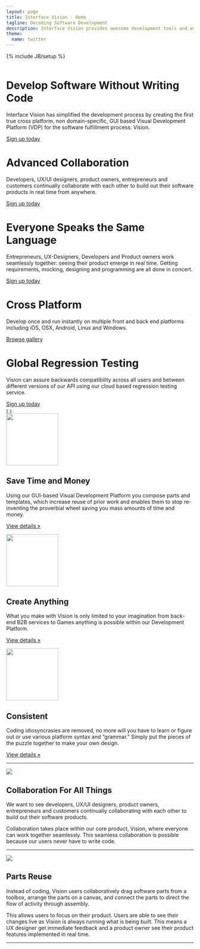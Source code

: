 ```yaml
---
layout: page
title: Interface Vision - Home
tagline: Decoding Software Development
description: Interface Vision provides awesome development tools and educational products for aspiring software visionaries.
theme:
  name: twitter
---
```

{% include JB/setup %}

<!-- Carousel ================================================== -->
<div id="myCarousel" class="carousel slide">
  <div class="carousel-inner">
    <div class="item active">
      <img src="{{ ASSET_PATH }}/img/carousel/slide-05.jpg" alt="">
      <div class="container">
        <div class="carousel-caption">
          <h1>Develop Software Without Writing Code</h1>
          <p class="lead">Interface Vision has simplified the development process by creating the first true cross platform, non domain-specific, GUI based Visual Development Platform (VDP) for the software fulfillment process: Vision.</p>
          <a class="btn btn-large btn-primary" href="#">Sign up today</a>
        </div> <!-- carousel-caption -->
      </div> <!-- container -->
    </div> <!-- item active -->
    <div class="item">
      <img src="{{ ASSET_PATH }}/img/carousel/slide-01.jpg" alt="">
      <div class="container">
        <div class="carousel-caption">
          <h1>Advanced Collaboration</h1>
          <p class="lead">Developers, UX/UI designers, product owners, entrepreneurs and customers continually collaborate with each other to build out their software products in real time from anywhere.</p>
          <a class="btn btn-large btn-primary" href="#">Sign up today</a>
        </div> <!-- carousel-caption -->
      </div> <!-- container -->
    </div> <!-- item active -->
    <div class="item">
      <img src="{{ ASSET_PATH }}/img/carousel/slide-02.jpg" alt="">
      <div class="container">
        <div class="carousel-caption">
          <h1>Everyone Speaks the Same Language</h1>
          <p class="lead">Entrepreneurs, UX-Designers, Developers and Product owners work seamlessly together: seeing their product emerge in real time. Getting requirements, mocking, designing and programming are all done in concert.</p>
          <a class="btn btn-large btn-primary" href="#">Sign up today</a>
        </div> <!-- carousel-caption -->
      </div> <!-- container -->
    </div>  <!--item  -->
    <div class="item">
      <img src="{{ ASSET_PATH }}/img/carousel/slide-03.jpg" alt="">
      <div class="container">
        <div class="carousel-caption">
          <h1>Cross Platform</h1>
          <p class="lead">Develop once and run instantly on multiple front and back end platforms including iOS, OSX, Android, Linux and Windows.</p>
          <a class="btn btn-large btn-primary" href="#">Browse gallery</a>
        </div> <!-- carousel-caption -->
      </div> <!-- container -->
    </div> <!-- item -->
    <div class="item">
      <img src="{{ ASSET_PATH }}/img/carousel/slide-04.jpg" alt="">
      <div class="container">
        <div class="carousel-caption">
          <h1>Global Regression Testing</h1>
          <p class="lead">Vision can assure backwards compatibility across all users and between different versions of our API using our cloud based regression testing service.</p>
          <a class="btn btn-large btn-primary" href="#">Sign up today</a>
        </div> <!-- carousel-caption -->
      </div> <!-- container -->
    </div> <!-- item -->
  </div> <!-- carousel-inner -->
  <a class="left carousel-control" href="#myCarousel" data-slide="prev">&lsaquo;</a>
  <a class="right carousel-control" href="#myCarousel" data-slide="next">&rsaquo;</a>
</div>

<!-- Marketing Messaging and Featurettes ================================================== -->
<!-- Wrap the rest of the page in another container to center all the content. -->

<div class="container marketing">
  <!-- Three columns of text below the carousel -->
  <div class="row">
    <div class="span4">
      <img class="img-rounded" width="140" height="140" src="{{ ASSET_PATH }}/img/index/timeAndMoney.png">
      <h2>Save Time and Money</h2>
      <p>Using our GUI-based Visual Development Platform you compose parts and templates, which increase reuse of prior work and enables them to stop re-inventing the proverbial wheel saving you mass amounts of time and money.</p>
      <p><a class="btn" href="#">View details &raquo;</a></p>
    </div><!-- span4 -->
    <div class="span4">
      <img class="img-rounded" width="140" height="140" src="{{ ASSET_PATH }}/img/index/createAnything.png">
      <h2>Create Anything</h2>
      <p>What you make with Vision is only limited to your imagination from back-end B2B services to Games anything is possible within our Development Platform.</p>
      <p><a class="btn" href="#">View details &raquo;</a></p>
    </div> <!-- span4 -->
    <div class="span4">
      <img class="img-circle" width="140" height="140" src="{{ ASSET_PATH }}/img/index/consistent3.png">
      <h2>Consistent</h2>
      <p>Coding idiosyncrasies are removed, no more will you have to learn or figure out or use various platform syntax and “grammar.” Simply put the pieces of the puzzle together to make your own design.</p>
      <p><a class="btn" href="#">View details &raquo;</a></p>
    </div> <!-- span4 -->
  </div> <!-- row -->

  <hr class="featurette-divider">
  <div class="featurette">
    <img class="featurette-image pull-right" src="{{ ASSET_PATH }}/img/index/iPadMockupParts524x410.png">
    <h2 class="featurette-heading">Collaboration <span class="muted">For All Things</span></h2>
    <p class="lead">We want to see developers, UX/UI designers, product owners, entrepreneurs and customers continually collaborating with each other to build out their software products.</p>
<p class="lead">Collaboration takes place within our core product, Vision, where everyone can work together seamlessly. This seamless collaboration is possible because our users never have to write code.</p>
  </div> <!-- featurette -->
  <hr class="featurette-divider">
  <div class="featurette">
    <img class="featurette-image pull-left" src="{{ ASSET_PATH }}/img/index/iPadMockupVision524x409.png">
    <h2 class="featurette-heading">Parts <span class="muted">Reuse</span></h2>
    <p class="lead">Instead of coding, Vision users collaboratively drag software parts from a toolbox, arrange the parts on a canvas, and connect the parts to direct the flow of activity through assembly.</p>
    <p class="lead">This allows users to focus on their product. Users are able to see their changes live as Vision is always running what is being built. This means a UX designer get immediate feedback and a product owner see their product features implemented in real time.</p>
  </div> <!-- featurette -->
  <hr class="featurette-divider">

</div>

<script src="{{ ASSET_PATH }}/js/holder/holder.js"></script>


